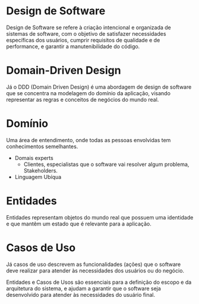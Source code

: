 # Design de Software

Design de Software se refere à criação intencional e organizada de sistemas de software, com o objetivo de satisfazer necessidades específicas dos usuários, cumprir requisitos de qualidade e de performance, e garantir a manutenibilidade do código.

# Domain-Driven Design

Já o DDD (Domain Driven Design) é uma abordagem de design de software que se concentra na modelagem do domínio da aplicação, visando representar as regras e conceitos de negócios do mundo real.

# Domínio

Uma área de entendimento, onde todas as pessoas envolvidas tem conhecimentos semelhantes.

- Domais experts
    - Clientes, especialistas que o software vai resolver algum problema, Stakeholders.
- Linguagem Ubíqua

# Entidades

Entidades representam objetos do mundo real que possuem uma identidade e que mantêm um estado que é relevante para a aplicação.

# Casos de Uso

Já casos de uso descrevem as funcionalidades (ações) que o software deve realizar para atender às necessidades dos usuários ou do negócio.

Entidades e Casos de Usos  são essenciais para a definição do escopo e da arquitetura do sistema, e ajudam a garantir que o software seja desenvolvido para atender às necessidades do usuário final.

